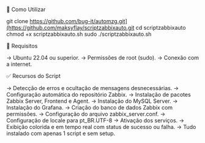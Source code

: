 📂 Como Utilizar

git clone https://github.com/bug-it/automzg.git](https://github.com/maksyflay/scriptzabbixauto.git
cd scriptzabbixauto
chmod +x scriptzabbixauto.sh
sudo ./scriptzabbixauto.sh


🔧 Requisitos

→ Ubuntu 22.04 ou superior.
→ Permissões de root (sudo).
→ Conexão com a internet.


✅ Recursos do Script

→ Detecção de erros e ocultação de mensagens desnecessárias.
→ Configuração automática do repositório Zabbix.
→ Instalação de pacotes Zabbix Server, Frontend e Agent.
→ Instalação do MySQL Server.
→ Instalação do Grafana.
→ Criação do banco de dados Zabbix com permissões.
→ Configuração do arquivo zabbix_server.conf.
→ Configuração de locale para pt_BR.UTF-8
→ Ativação dos serviços.
→ Exibição colorida e em tempo real com status de sucesso ou falha.
→ Tudo instalado com apenas 1 script e sem setup.
